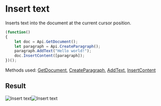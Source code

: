 # Insert text

Inserts text into the document at the current cursor position.

<!-- This code snippet is shown in the screenshot. -->

<!-- eslint-skip -->

``` ts
(function()
{
    let doc = Api.GetDocument();
    let paragraph = Api.CreateParagraph();
    paragraph.AddText("Hello world!");
    doc.InsertContent([paragraph]);
})();
```

Methods used: [GetDocument](/docs/office-api/usage-api/text-document-api/Api/Methods/GetDocument.md), [CreateParagraph](/docs/office-api/usage-api/text-document-api/Api/Methods/CreateParagraph.md), [AddText](/docs/office-api/usage-api/text-document-api/ApiParagraph/Methods/AddText.md), [InsertContent](/docs/office-api/usage-api/text-document-api/ApiDocument/Methods/InsertContent.md)

## Result

![Insert text](/assets/images/plugins/macro-window.png#gh-light-mode-only)![Insert text](/assets/images/plugins/macro-window.dark.png#gh-dark-mode-only)
